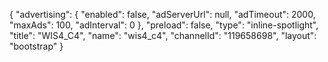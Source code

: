 {
    "advertising": {
        "enabled": false,
        "adServerUrl": null,
        "adTimeout": 2000,
        "maxAds": 100,
        "adInterval": 0
    },
    "preload": false,
    "type": "inline-spotlight",
    "title": "WIS4_C4",
    "name": "wis4_c4",
    "channelId": "119658698",
    "layout": "bootstrap"
}